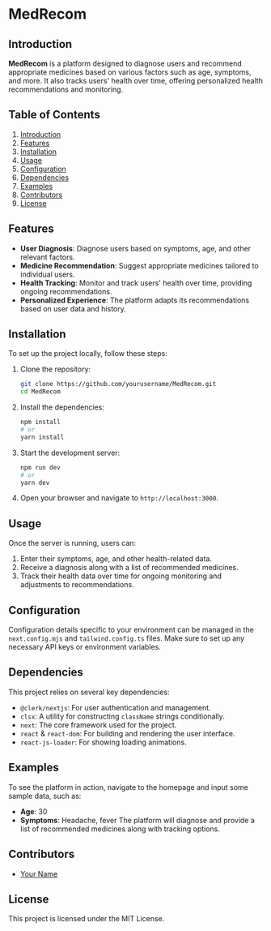 # MedRecom

## Introduction
**MedRecom** is a platform designed to diagnose users and recommend appropriate medicines based on various factors such as age, symptoms, and more. It also tracks users' health over time, offering personalized health recommendations and monitoring.

## Table of Contents
1. [Introduction](#introduction)
2. [Features](#features)
3. [Installation](#installation)
4. [Usage](#usage)
5. [Configuration](#configuration)
6. [Dependencies](#dependencies)
7. [Examples](#examples)
8. [Contributors](#contributors)
9. [License](#license)

## Features
- **User Diagnosis**: Diagnose users based on symptoms, age, and other relevant factors.
- **Medicine Recommendation**: Suggest appropriate medicines tailored to individual users.
- **Health Tracking**: Monitor and track users' health over time, providing ongoing recommendations.
- **Personalized Experience**: The platform adapts its recommendations based on user data and history.

## Installation
To set up the project locally, follow these steps:

1. Clone the repository:
   ```bash
   git clone https://github.com/yourusername/MedRecom.git
   cd MedRecom
   ```
2. Install the dependencies:
   ```bash
   npm install
   # or
   yarn install
   ```
3. Start the development server:
   ```bash
   npm run dev
   # or
   yarn dev
   ```
4. Open your browser and navigate to `http://localhost:3000`.

## Usage
Once the server is running, users can:
1. Enter their symptoms, age, and other health-related data.
2. Receive a diagnosis along with a list of recommended medicines.
3. Track their health data over time for ongoing monitoring and adjustments to recommendations.

## Configuration
Configuration details specific to your environment can be managed in the `next.config.mjs` and `tailwind.config.ts` files. Make sure to set up any necessary API keys or environment variables.

## Dependencies
This project relies on several key dependencies:
- `@clerk/nextjs`: For user authentication and management.
- `clsx`: A utility for constructing `className` strings conditionally.
- `next`: The core framework used for the project.
- `react` & `react-dom`: For building and rendering the user interface.
- `react-js-loader`: For showing loading animations.

## Examples
To see the platform in action, navigate to the homepage and input some sample data, such as:
- **Age**: 30
- **Symptoms**: Headache, fever
The platform will diagnose and provide a list of recommended medicines along with tracking options.

## Contributors
- [Your Name](https://github.com/yourusername)

## License
This project is licensed under the MIT License.
